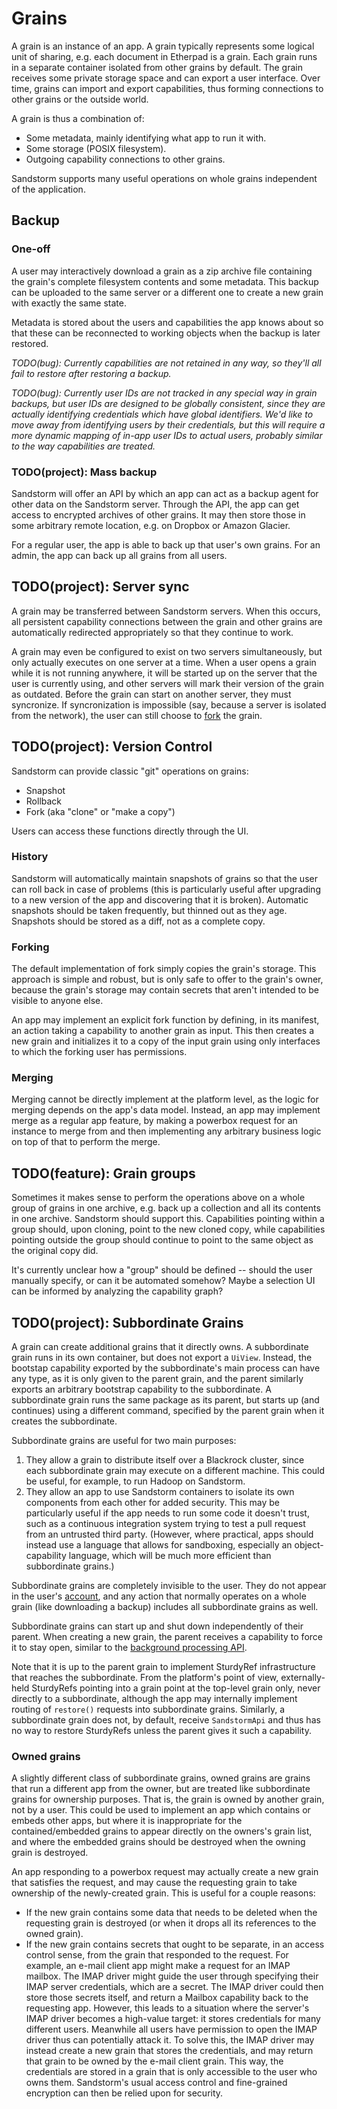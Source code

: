 # Grains

A grain is an instance of an app. A grain typically represents some logical unit of sharing, e.g. each document in Etherpad is a grain. Each grain runs in a separate container isolated from other grains by default. The grain receives some private storage space and can export a user interface. Over time, grains can import and export capabilities, thus forming connections to other grains or the outside world.

A grain is thus a combination of:

- Some metadata, mainly identifying what app to run it with.
- Some storage (POSIX filesystem).
- Outgoing capability connections to other grains.

Sandstorm supports many useful operations on whole grains independent of the application.

## Backup

### One-off

A user may interactively download a grain as a zip archive file containing the grain's complete filesystem contents and some metadata. This backup can be uploaded to the same server or a different one to create a new grain with exactly the same state.

Metadata is stored about the users and capabilities the app knows about so that these can be reconnected to working objects when the backup is later restored.

_TODO(bug): Currently capabilities are not retained in any way, so they'll all fail to restore after restoring a backup._

_TODO(bug): Currently user IDs are not tracked in any special way in grain backups, but user IDs are designed to be globally consistent, since they are actually identifying credentials which have global identifiers. We'd like to move away from identifying users by their credentials, but this will require a more dynamic mapping of in-app user IDs to actual users, probably similar to the way capabilities are treated._

### TODO(project): Mass backup

Sandstorm will offer an API by which an app can act as a backup agent for other data on the Sandstorm server. Through the API, the app can get access to encrypted archives of other grains. It may then store those in some arbitrary remote location, e.g. on Dropbox or Amazon Glacier.

For a regular user, the app is able to back up that user's own grains. For an admin, the app can back up all grains from all users.

## TODO(project): Server sync

A grain may be transferred between Sandstorm servers. When this occurs, all persistent capability connections between the grain and other grains are automatically redirected appropriately so that they continue to work.

A grain may even be configured to exist on two servers simultaneously, but only actually executes on one server at a time. When a user opens a grain while it is not running anywhere, it will be started up on the server that the user is currently using, and other servers will mark their version of the grain as outdated. Before the grain can start on another server, they must syncronize. If syncronization is impossible (say, because a server is isolated from the network), the user can still choose to [fork](../version-control) the grain.

## TODO(project): Version Control

Sandstorm can provide classic "git" operations on grains:

- Snapshot
- Rollback
- Fork (aka "clone" or "make a copy")

Users can access these functions directly through the UI.

### History

Sandstorm will automatically maintain snapshots of grains so that the user can roll back in case of problems (this is particularly useful after upgrading to a new version of the app and discovering that it is broken). Automatic snapshots should be taken frequently, but thinned out as they age. Snapshots should be stored as a diff, not as a complete copy.

### Forking

The default implementation of fork simply copies the grain's storage. This approach is simple and robust, but is only safe to offer to the grain's owner, because the grain's storage may contain secrets that aren't intended to be visible to anyone else.

An app may implement an explicit fork function by defining, in its manifest, an action taking a capability to another grain as input. This then creates a new grain and initializes it to a copy of the input grain using only interfaces to which the forking user has permissions.

### Merging

Merging cannot be directly implement at the platform level, as the logic for merging depends on the app's data model. Instead, an app may implement merge as a regular app feature, by making a powerbox request for an instance to merge from and then implementing any arbitrary business logic on top of that to perform the merge.

## TODO(feature): Grain groups

Sometimes it makes sense to perform the operations above on a whole group of grains in one archive, e.g. back up a collection and all its contents in one archive. Sandstorm should support this. Capabilities pointing within a group should, upon cloning, point to the new cloned copy, while capabilities pointing outside the group should continue to point to the same object as the original copy did.

It's currently unclear how a "group" should be defined -- should the user manually specify, or can it be automated somehow? Maybe a selection UI can be informed by analyzing the capability graph?

## TODO(project): Subbordinate Grains

A grain can create additional grains that it directly owns. A subbordinate grain runs in its own container, but does not export a `UiView`. Instead, the bootstap capability exported by the subbordinate's main process can have any type, as it is only given to the parent grain, and the parent similarly exports an arbitrary bootstrap capability to the subbordinate. A subbordinate grain runs the same package as its parent, but starts up (and continues) using a different command, specified by the parent grain when it creates the subbordinate.

Subbordinate grains are useful for two main purposes:

1. They allow a grain to distribute itself over a Blackrock cluster, since each subbordinate grain may execute on a different machine. This could be useful, for example, to run Hadoop on Sandstorm.
2. They allow an app to use Sandstorm containers to isolate its own components from each other for added security. This may be particularly useful if the app needs to run some code it doesn't trust, such as a continuous integration system trying to test a pull request from an untrusted third party. (However, where practical, apps should instead use a language that allows for sandboxing, especially an object-capability language, which will be much more efficient than subbordinate grains.)

Subbordinate grains are completely invisible to the user. They do not appear in the user's [account](../accounts), and any action that normally operates on a whole grain (like downloading a backup) includes all subbordinate grains as well.

Subbordinate grains can start up and shut down independently of their parent. When creating a new grain, the parent receives a capability to force it to stay open, similar to the [background processing API](../background).

Note that it is up to the parent grain to implement SturdyRef infrastructure that reaches the subbordinate. From the platform's point of view, externally-held SturdyRefs pointing into a grain point at the top-level grain only, never directly to a subbordinate, although the app may internally implement routing of `restore()` requests into subbordinate grains. Similarly, a subbordinate grain does not, by default, receive `SandstormApi` and thus has no way to restore SturdyRefs unless the parent gives it such a capability.

### Owned grains

A slightly different class of subbordinate grains, owned grains are grains that run a different app from the owner, but are treated like subbordinate grains for ownership purposes. That is, the grain is owned by another grain, not by a user. This could be used to implement an app which contains or embeds other apps, but where it is inappropriate for the contained/embedded grains to appear directly on the owners's grain list, and where the embedded grains should be destroyed when the owning grain is destroyed.

An app responding to a powerbox request may actually create a new grain that satisfies the request, and may cause the requesting grain to take ownership of the newly-created grain. This is useful for a couple reasons:

- If the new grain contains some data that needs to be deleted when the requesting grain is destroyed (or when it drops all its references to the owned grain).
- If the new grain contains secrets that ought to be separate, in an access control sense, from the grain that responded to the request. For example, an e-mail client app might make a request for an IMAP mailbox. The IMAP driver might guide the user through specifying their IMAP server credentials, which are a secret. The IMAP driver could then store those secrets itself, and return a Mailbox capability back to the requesting app. However, this leads to a situation where the server's IMAP driver becomes a high-value target: it stores credentials for many different users. Meanwhile all users have permission to open the IMAP driver thus can potentially attack it. To solve this, the IMAP driver may instead create a new grain that stores the credentials, and may return that grain to be owned by the e-mail client grain. This way, the credentials are stored in a grain that is only accessible to the user who owns them. Sandstorm's usual access control and fine-grained encryption can then be relied upon for security.
